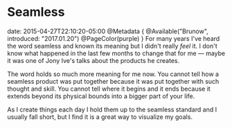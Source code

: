# Seamless
date: 2015-04-27T22:10:20-05:00
@Metadata {
  @Available("Brunow", introduced: "2017.01.20")
  @PageColor(purple)
}
For many years I've heard the word seamless and known its meaning but I didn't really *feel* it. I don't know what happened in the last few months to change that for me &mdash; maybe it was one of Jony Ive's talks about the products he creates.

The word holds so much more meaning for me now. You cannot tell how a seamless product was put together because it was put together with such thought and skill. You cannot tell where it begins and it ends because it extends beyond its physical bounds into a bigger part of your life.

As I create things each day I hold them up to the seamless standard and I usually fall short, but I find it is a great way to visualize my goals.
